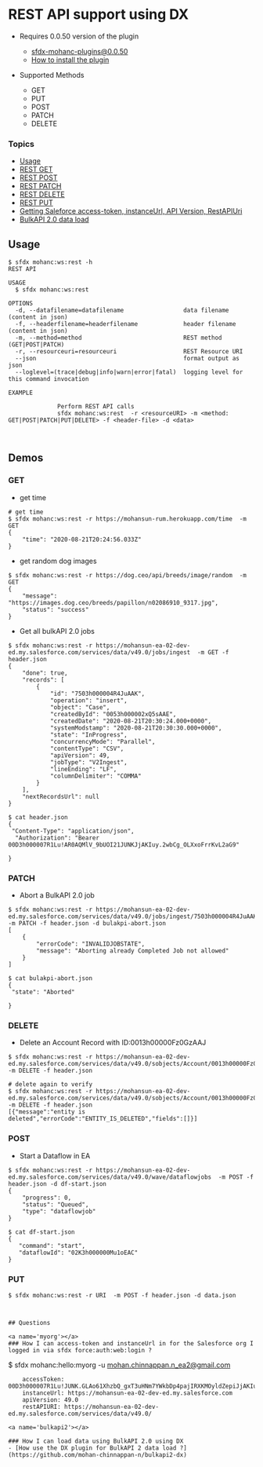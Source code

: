 # REST API support using DX

- Requires 0.0.50 version of the plugin
    - sfdx-mohanc-plugins@0.0.50
    - [How to install the plugin](https://mohan-chinnappan-n.github.io/dx/plugins.html#/1)

- Supported Methods
    - GET
    - PUT
    - POST
    - PATCH
    - DELETE 


### Topics
- [Usage](#usage)
- [REST GET](#get)
- [REST POST](#post)
- [REST PATCH](#patch)
- [REST DELETE](#delete)
- [REST PUT](#put)
- [Getting Saleforce access-token, instanceUrl, API Version, RestAPIUri](#myorg)
- [BulkAPI 2.0 data load](#bulkapi2) 

<a name="usage"></a>
## Usage
```
$ sfdx mohanc:ws:rest -h
REST API 

USAGE
  $ sfdx mohanc:ws:rest

OPTIONS
  -d, --datafilename=datafilename                 data filename (content in json)
  -f, --headerfilename=headerfilename             header filename (content in json)
  -m, --method=method                             REST method (GET|POST|PATCH)
  -r, --resourceuri=resourceuri                   REST Resource URI
  --json                                          format output as json
  --loglevel=(trace|debug|info|warn|error|fatal)  logging level for this command invocation

EXAMPLE

              Perform REST API calls
              sfdx mohanc:ws:rest  -r <resourceURI> -m <method: GET|POST|PATCH|PUT|DELETE> -f <header-file> -d <data>



```

## Demos
<a name="get"></a>
###  GET
- get time
```
# get time
$ sfdx mohanc:ws:rest -r https://mohansun-rum.herokuapp.com/time  -m GET 
{
    "time": "2020-08-21T20:24:56.033Z"
}
```
- get random dog images

```
$ sfdx mohanc:ws:rest -r https://dog.ceo/api/breeds/image/random  -m GET 
{
    "message": "https://images.dog.ceo/breeds/papillon/n02086910_9317.jpg",
    "status": "success"
}

```

- Get all bulkAPI 2.0 jobs
```
$ sfdx mohanc:ws:rest -r https://mohansun-ea-02-dev-ed.my.salesforce.com/services/data/v49.0/jobs/ingest  -m GET -f header.json 
{
    "done": true,
    "records": [
        {
            "id": "7503h000004R4JuAAK",
            "operation": "insert",
            "object": "Case",
            "createdById": "0053h000002xQ5sAAE",
            "createdDate": "2020-08-21T20:30:24.000+0000",
            "systemModstamp": "2020-08-21T20:30:30.000+0000",
            "state": "InProgress",
            "concurrencyMode": "Parallel",
            "contentType": "CSV",
            "apiVersion": 49,
            "jobType": "V2Ingest",
            "lineEnding": "LF",
            "columnDelimiter": "COMMA"
        }
    ],
    "nextRecordsUrl": null
}

$ cat header.json 
{
 "Content-Type": "application/json",
  "Authorization": "Bearer 00D3h000007R1Lu!AR0AQMlV_9bUOI21JUNKJjAKIuy.2wbCg_OLXxoFrrKvL2aG9"

}

```
<a name="patch"></a>
### PATCH

- Abort a BulkAPI 2.0 job

```
$ sfdx mohanc:ws:rest -r https://mohansun-ea-02-dev-ed.my.salesforce.com/services/data/v49.0/jobs/ingest/7503h000004R4JuAAK  -m PATCH -f header.json -d bulakpi-abort.json 
[
    {
        "errorCode": "INVALIDJOBSTATE",
        "message": "Aborting already Completed Job not allowed"
    }
]

$ cat bulakpi-abort.json 
{
 "state": "Aborted"

}

```

<a name="delete"></a>

### DELETE
- Delete an Account Record with ID:0013h00000Fz0GzAAJ
```
$ sfdx mohanc:ws:rest -r https://mohansun-ea-02-dev-ed.my.salesforce.com/services/data/v49.0/sobjects/Account/0013h00000Fz0GzAAJ  -m DELETE -f header.json

# delete again to verify
$ sfdx mohanc:ws:rest -r https://mohansun-ea-02-dev-ed.my.salesforce.com/services/data/v49.0/sobjects/Account/0013h00000Fz0GzAAJ  -m DELETE -f header.json
[{"message":"entity is deleted","errorCode":"ENTITY_IS_DELETED","fields":[]}]

```
<a name="post"></a>


### POST
- Start a Dataflow in EA
```
$ sfdx mohanc:ws:rest -r https://mohansun-ea-02-dev-ed.my.salesforce.com/services/data/v49.0/wave/dataflowjobs  -m POST -f header.json -d df-start.json
{
    "progress": 0,
    "status": "Queued",
    "type": "dataflowjob"
}

$ cat df-start.json 
{
   "command": "start",
   "dataflowId": "02K3h000000Mu1oEAC"
}

```
### PUT
```
$ sfdx mohanc:ws:rest -r URI  -m POST -f header.json -d data.json
 


## Questions

<a name='myorg'></a>
### How I can access-token and instanceUrl in for the Salesforce org I logged in via sfdx force:auth:web:login ?
```
$ sfdx mohanc:hello:myorg -u mohan.chinnappan.n_ea2@gmail.com

        accessToken: 00D3h000007R1Lu!JUNK.GLAo61XhzbQ_gxT3uHNm7YWkbDp4pajIRXKMOyldZepiJjAKIuy.2wbCg_OLXxoFrrKvL2aG9
        instanceUrl: https://mohansun-ea-02-dev-ed.my.salesforce.com
        apiVersion: 49.0
        restAPIURI: https://mohansun-ea-02-dev-ed.my.salesforce.com/services/data/v49.0/

```
<a name='bulkapi2'></a>

### How I can load data using BulkAPI 2.0 using DX
- [How use the DX plugin for BulkAPI 2 data load ?](https://github.com/mohan-chinnappan-n/bulkapi2-dx)

